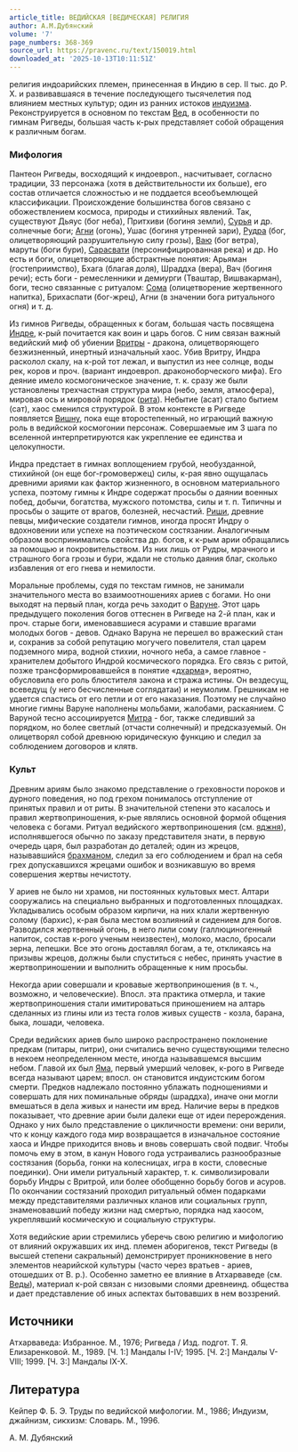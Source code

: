 ```yaml
---
article_title: ВЕДИЙСКАЯ [ВЕДИЧЕСКАЯ] РЕЛИГИЯ
author: А.М.Дубянский
volume: '7'
page_numbers: 368-369
source_url: https://pravenc.ru/text/150019.html
downloaded_at: '2025-10-13T10:11:51Z'
---
```


религия индоарийских племен, принесенная в Индию в сер. II тыс. до Р. Х. и развивавшаяся в течение последующего тысячелетия под влиянием местных культур; один из ранних истоков [индуизма](https://pravenc.ru/text/индуизма.html). Реконструируется в основном по текстам [Вед](https://pravenc.ru/text/Веды.html), в особенности по гимнам Ригведы, большая часть к-рых представляет собой обращения к различным богам.

### Мифология

Пантеон Ригведы, восходящий к индоевроп., насчитывает, согласно традиции, 33 персонажа (хотя в действительности их больше), его состав отличается сложностью и не поддается всеобъемлющей классификации. Происхождение большинства богов связано с обожествлением космоса, природы и стихийных явлений. Так, существуют Дьяус (бог неба), Притхиви (богиня земли), [Сурья](https://pravenc.ru/text/Сурья.html) и др. солнечные боги; [Агни](https://pravenc.ru/text/Агни.html) (огонь), Ушас (богиня утренней зари), [Рудра](https://pravenc.ru/text/Рудра.html) (бог, олицетворяющий разрушительную силу грозы), [Ваю](https://pravenc.ru/text/Ваю.html) (бог ветра), маруты (боги бури), [Сарасвати](https://pravenc.ru/text/Сарасвати.html) (персонифицированная река) и др. Но есть и боги, олицетворяющие абстрактные понятия: Арьяман (гостеприимство), Бхага (благая доля), Шраддха (вера), Вач (богиня речи); есть боги - ремесленники и демиурги (Тваштар, Вишвакарман), боги, тесно связанные с ритуалом: [Сома](https://pravenc.ru/text/Сома.html) (олицетворение жертвенного напитка), Брихаспати (бог-жрец), Агни (в значении бога ритуального огня) и т. д.

Из гимнов Ригведы, обращенных к богам, большая часть посвящена [Индре](https://pravenc.ru/text/Индре.html), к-рый почитается как воин и царь богов. С ним связан важный ведийский миф об убиении [Вритры](https://pravenc.ru/text/Вритры.html) - дракона, олицетворяющего безжизненный, инертный изначальный хаос. Убив Вритру, Индра расколол скалу, на к-рой тот лежал, и выпустил из нее солнце, воды рек, коров и проч. (вариант индоевроп. драконоборческого мифа). Его деяние имело космогоническое значение, т. к. сразу же были установлены трехчастная структура мира (небо, земля, атмосфера), мировая ось и мировой порядок ([рита](https://pravenc.ru/text/рита.html)). Небытие (асат) стало бытием (сат), хаос сменился структурой. В этом контексте в Ригведе появляется [Вишну](https://pravenc.ru/text/Вишну.html), пока еще второстепенный, но играющий важную роль в ведийской космогонии персонаж. Совершаемые им 3 шага по вселенной интерпретируются как укрепление ее единства и целокупности.

Индра предстает в гимнах воплощением грубой, необузданной, стихийной (он еще бог-громовержец) силы, к-рая явно ощущалась древними ариями как фактор жизненного, в основном материального успеха, поэтому гимны к Индре содержат просьбы о даянии военных побед, добычи, богатства, мужского потомства, силы и т. п. Типичны и просьбы о защите от врагов, болезней, несчастий. [Риши](https://pravenc.ru/text/Риши.html), древние певцы, мифические создатели гимнов, иногда просят Индру о вдохновении или успехе на поэтическом состязании. Аналогичным образом воспринимались свойства др. богов, к к-рым арии обращались за помощью и покровительством. Из них лишь от Рудры, мрачного и страшного бога грозы и бури, ждали не столько даяния благ, сколько избавления от его гнева и немилости.

Моральные проблемы, судя по текстам гимнов, не занимали значительного места во взаимоотношениях ариев с богами. Но они выходят на первый план, когда речь заходит о [Варуне](https://pravenc.ru/text/Варуне.html). Этот царь предыдущего поколения богов оттеснен в Ригведе на 2-й план, как и проч. старые боги, именовавшиеся асурами и ставшие врагами молодых богов - девов. Однако Варуна не перешел во вражеский стан и, сохранив за собой репутацию могучего повелителя, стал царем подземного мира, водной стихии, ночного неба, а самое главное - хранителем добытого Индрой космического порядка. Его связь с ритой, позже трансформировавшейся в понятие «[дхарма](https://pravenc.ru/text/дхарма.html)», вероятно, обусловила его роль блюстителя закона и стража истины. Он вездесущ, всеведущ (у него бесчисленные соглядатаи) и неумолим. Грешникам не удается спастись от его петли и от его наказания. Поэтому не случайно многие гимны Варуне наполнены мольбами, жалобами, раскаянием. С Варуной тесно ассоциируется [Митра](https://pravenc.ru/text/Митра.html) - бог, также следивший за порядком, но более светлый (отчасти солнечный) и предсказуемый. Он олицетворял собой древнюю юридическую функцию и следил за соблюдением договоров и клятв.

### Культ

Древним ариям было знакомо представление о греховности пороков и дурного поведения, но под грехом понималось отступление от принятых правил и от риты. В значительной степени это касалось и правил жертвоприношения, к-рые являлись основной формой общения человека с богами. Ритуал ведийского жертвоприношения (см. [яджня](https://pravenc.ru/text/яджня.html)), исполнявшегося обычно по заказу представителя знати, в первую очередь царя, был разработан до деталей; один из жрецов, называвшийся [брахманом](https://pravenc.ru/text/брахманом.html), следил за его соблюдением и брал на себя грех допускавшихся жрецами ошибок и возникавшую во время совершения жертвы нечистоту.

У ариев не было ни храмов, ни постоянных культовых мест. Алтари сооружались на специально выбранных и подготовленных площадках. Укладывались особым образом кирпичи, на них клали жертвенную солому (бархис), к-рая была местом возлияний и сидением для богов. Разводился жертвенный огонь, в него лили сому (галлюциногенный напиток, состав к-рого ученым неизвестен), молоко, масло, бросали зерна, лепешки. Все это огонь доставлял богам, а те, откликаясь на призывы жрецов, должны были спуститься с небес, принять участие в жертвоприношении и выполнить обращенные к ним просьбы.

Некогда арии совершали и кровавые жертвоприношения (в т. ч., возможно, и человеческие). Впосл. эта практика отмерла, и такие жертвоприношения стали имитироваться приношением на алтарь сделанных из глины или из теста голов живых существ - козла, барана, быка, лошади, человека.

Среди ведийских ариев было широко распространено поклонение предкам (питары, питри), они считались вечно существующими телесно в некоем неопределенном месте, иногда называвшемся высшим небом. Главой их был [Яма](https://pravenc.ru/text/Яма.html), первый умерший человек, к-рого в Ригведе всегда называют царем; впосл. он становится индуистским богом смерти. Предков надлежало постоянно ублажать подношениями и совершать для них поминальные обряды (шраддха), иначе они могли вмешаться в дела живых и нанести им вред. Наличие веры в предков показывает, что древние арии были далеки еще от идеи перерождения. Однако у них было представление о цикличности времени: они верили, что к концу каждого года мир возвращается в изначальное состояние хаоса и Индре приходится вновь и вновь совершать свой подвиг. Чтобы помочь ему в этом, в канун Нового года устраивались разнообразные состязания (борьба, гонки на колесницах, игра в кости, словесные поединки). Они имели ритуальный характер, т. к. символизировали борьбу Индры с Вритрой, или более обобщенно борьбу богов и асуров. По окончании состязаний проходил ритуальный обмен подарками между представителями различных кланов или социальных групп, знаменовавший победу жизни над смертью, порядка над хаосом, укреплявший космическую и социальную структуры.

Хотя ведийские арии стремились уберечь свою религию и мифологию от влияний окружавших их инд. племен аборигенов, текст Ригведы (в высшей степени сакральный) демонстрирует проникновение в него элементов неарийской культуры (часто через вратьев - ариев, отошедших от В. р.). Особенно заметно ее влияние в Атхарваведе (см. [Веды](https://pravenc.ru/text/Веды.html)), материал к-рой связан с низовыми слоями древнеинд. общества и дает представление об иных аспектах бытовавших в нем воззрений.

## Источники

Атхарваведа: Избранное. М., 1976; Ригведа / Изд. подгот. Т. Я. Елизаренковой. М., 1989. [Ч. 1:] Мандалы I-IV; 1995. [Ч. 2:] Мандалы V-VIII; 1999. [Ч. 3:] Мандалы IX-X.

## Литература

Кейпер Ф. Б. Э. Труды по ведийской мифологии. М., 1986; Индуизм, джайнизм, сикхизм: Словарь. М., 1996.

А.   М.   Дубянский
